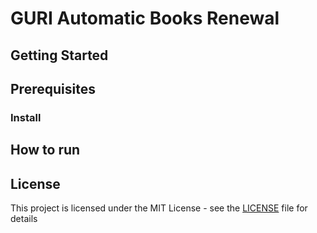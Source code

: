 # GURI Automatic Books Renewal

## Getting Started

## Prerequisites

### Install 

## How to run

## License

This project is licensed under the MIT License - see the [LICENSE](LICENSE) file for details

